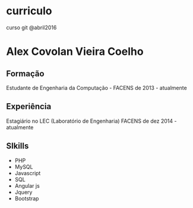 # curriculo
curso git @abril2016

# Alex Covolan Vieira Coelho

## Formação
Estudante de Engenharia da Computação - FACENS
de 2013 - atualmente

## Experiência
Estagiário no LEC (Laboratório de Engenharia) FACENS
de dez 2014 - atualmente

## Slkills
- PHP
- MySQL
- Javascript
- SQL
- Angular js
- Jquery
- Bootstrap